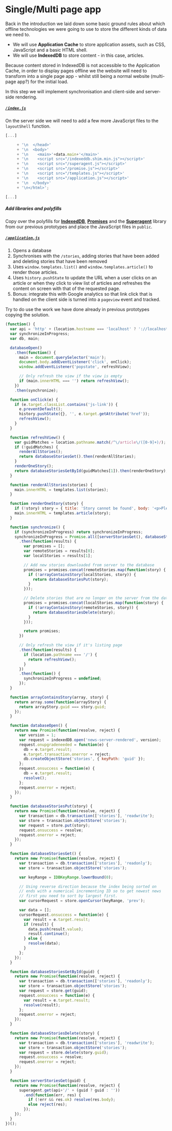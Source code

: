 # Single/Multi page app

Back in the introduction we laid down some basic ground rules about which offline technologies we were going to use to store the different kinds of data we need to.

- We will use **Application Cache** to store application assets, such as CSS, JavaScript and a basic HTML shell.
- We will use **IndexedDB** to store content - in this case, articles.

Because content stored in IndexedDB is not accessible to the Application Cache, in order to display pages offline we the website will need to transform into a single page app - whilst still being a normal website (multi-page app?) for the initial load.

In this step we will implement synchronisation and client-side and server-side rendering.

##### [`/index.js`](./index.js)

On the server side we will need to add a few more JavaScript files to the `layoutShell` function.

```js
[...]

     + '\n  </head>'
     + '\n  <body>'
     + '\n    <main>'+data.main+'</main>'
     + '\n    <script src="/indexeddb.shim.min.js"></script>'
     + '\n    <script src="/superagent.js"></script>'
     + '\n    <script src="/promise.js"></script>'
     + '\n    <script src="/templates.js"></script>'
     + '\n    <script src="/application.js"></script>'
     + '\n  </body>'
     + '\n</html>';

[...]
```

##### Add libraries and polyfills

Copy over the polyfills for [**IndexedDB**](./public/indexeddb.shim.min.js), [**Promises**](./public/promise.js) and the [**Superagent**](./public/superagent.js) library from our previous prototypes and place the JavaScript files in `public`.

##### [`/application.js`](./public/application.js)

1. Opens a database
2. Synchronises with the `/stories`, adding stories that have been added and deleting stories that have been removed
3. Uses `window.templates.list()` and `window.templates.article()` to render those articles.
4. Uses `history.pushState` to update the URL when a user clicks on an article or when they click to view list of articles and refreshes the content on screen with that of the requested page.
5. Bonus: integrate this with Google analytics so that link click that is handled on the client side is turned into a `pageview` event and tracked.

Try to do use the work we have done already in previous prototypes copying the solution.

```js
(function() {
  var api = 'http' + (location.hostname === 'localhost' ? '://localhost:3000' : 's://offline-news-api.herokuapp.com') + '/stories';
  var synchronizeInProgress;
  var db, main;

  databaseOpen()
    .then(function() {
      main = document.querySelector('main');
      document.body.addEventListener('click', onClick);
      window.addEventListener('popstate', refreshView);

      // Only refresh the view if the view is empty
      if (main.innerHTML === '') return refreshView();
    })
    .then(synchronize);

  function onClick(e) {
    if (e.target.classList.contains('js-link')) {
      e.preventDefault();
      history.pushState({}, '', e.target.getAttribute('href'));
      refreshView();
    }
  }

  function refreshView() {
    var guidMatches = location.pathname.match(/^\/article\/([0-9]+)/);
    if (!guidMatches) {
      renderAllStories();
      return databaseStoriesGet().then(renderAllStories);
    }
    renderOneStory();
    return databaseStoriesGetById(guidMatches[1]).then(renderOneStory);
  }

  function renderAllStories(stories) {
    main.innerHTML = templates.list(stories);
  }

  function renderOneStory(story) {
    if (!story) story = { title: 'Story cannot be found', body: '<p>Please try another</p>' };
    main.innerHTML = templates.article(story);
  }

  function synchronize() {
    if (synchronizeInProgress) return synchronizeInProgress;
    synchronizeInProgress = Promise.all([serverStoriesGet(), databaseStoriesGet()])
      .then(function(results) {
        var promises = [];
        var remoteStories = results[0];
        var localStories = results[1];

        // Add new stories downloaded from server to the database
        promises = promises.concat(remoteStories.map(function(story) {
          if (!arrayContainsStory(localStories, story)) {
            return databaseStoriesPut(story);
          }
        }));

        // Delete stories that are no longer on the server from the database
        promises = promises.concat(localStories.map(function(story) {
          if (!arrayContainsStory(remoteStories, story)) {
            return databaseStoriesDelete(story);
          }
        }));

        return promises;
      })

      // Only refresh the view if it's listing page
      .then(function(results) {
        if (location.pathname === '/') {
          return refreshView();
        }
      })
      .then(function() {
        synchronizeInProgress = undefined;
      });
  }

  function arrayContainsStory(array, story) {
    return array.some(function(arrayStory) {
      return arrayStory.guid === story.guid;
    });
  }

  function databaseOpen() {
    return new Promise(function(resolve, reject) {
      var version = 1;
      var request = indexedDB.open('news-server-rendered', version);
      request.onupgradeneeded = function(e) {
        db = e.target.result;
        e.target.transaction.onerror = reject;
        db.createObjectStore('stories', { keyPath: 'guid' });
      };
      request.onsuccess = function(e) {
        db = e.target.result;
        resolve();
      };
      request.onerror = reject;
    });
  }

  function databaseStoriesPut(story) {
    return new Promise(function(resolve, reject) {
      var transaction = db.transaction(['stories'], 'readwrite');
      var store = transaction.objectStore('stories');
      var request = store.put(story);
      request.onsuccess = resolve;
      request.onerror = reject;
    });
  }

  function databaseStoriesGet() {
    return new Promise(function(resolve, reject) {
      var transaction = db.transaction(['stories'], 'readonly');
      var store = transaction.objectStore('stories');

      var keyRange = IDBKeyRange.lowerBound(0);

      // Using reverse direction because the index being sorted on
      // ends with a numerical incrementing ID so to get newest news
      // first you need to sort by largest first.
      var cursorRequest = store.openCursor(keyRange, 'prev');

      var data = [];
      cursorRequest.onsuccess = function(e) {
        var result = e.target.result;
        if (result) {
          data.push(result.value);
          result.continue();
        } else {
          resolve(data);
        }
      };
    });
  }

  function databaseStoriesGetById(guid) {
    return new Promise(function(resolve, reject) {
      var transaction = db.transaction(['stories'], 'readonly');
      var store = transaction.objectStore('stories');
      var request = store.get(guid);
      request.onsuccess = function(e) {
        var result = e.target.result;
        resolve(result);
      };
      request.onerror = reject;
    });
  }

  function databaseStoriesDelete(story) {
    return new Promise(function(resolve, reject) {
      var transaction = db.transaction(['stories'], 'readwrite');
      var store = transaction.objectStore('stories');
      var request = store.delete(story.guid);
      request.onsuccess = resolve;
      request.onerror = reject;
    });
  }

  function serverStoriesGet(guid) {
    return new Promise(function(resolve, reject) {
      superagent.get(api+'/' + (guid ? guid : ''))
        .end(function(err, res) {
          if (!err && res.ok) resolve(res.body);
          else reject(res);
        });
    });
  }
})();
```
